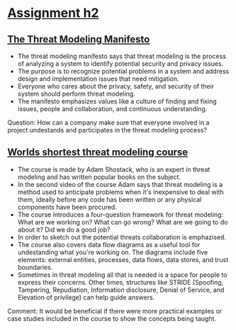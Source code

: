 # [Assignment h2](https://terokarvinen.com/2024/information-security-2024-spring/#h2-should-tero-wear-a-helmet)  


## [The Threat Modeling Manifesto](https://www.threatmodelingmanifesto.org/)

- The threat modeling manifesto says that threat modeling is the process of analyzing a system to identify potential security and privacy issues.
- The purpose is to recognize potential problems in a system and address design and implementation issues that need mitigation.
- Everyone who cares about the privacy, safety, and security of their system should perform threat modeling.
- The manifesto emphasizes values like a culture of finding and fixing issues, people and collaboration, and continuous understanding.

Question: How can a company make sure that everyone involved in a project undestands and participates in the threat modeling process?

## [Worlds shortest threat modeling course](https://www.youtube.com/playlist?list=PLCVhBqLDKoOOZqKt74QI4pbDUnXSQo0nf)

- The course is made by Adam Shostack, who is an expert in threat modeling and has written popular books on the subject.
- In the second video of the course Adam says that threat modeling is a method used to anticipate problems when it's inexpensive to deal with them, ideally before any code has been written or any physical components have been procured.
- The course introduces a four-question framework for threat modeling: What are we working on? What can go wrong? What are we going to do about it? Did we do a good job?
- In order to sketch out the potential threats collaboration is emphazised.
- The course also covers data flow diagrams as a useful tool for undestanding what you're working on. The diagrams include five elements: external entities, processes, data flows, data stores, and trust boundaries.
- Sometimes in threat modeling all that is needed is a space for people to express their concerns. Other times, structures like STRIDE (Spoofing, Tampering, Repudiation, Information disclosure, Denial of Service, and Elevation of privilege) can help guide answers.

Comment: It would be beneficial if there were more practical examples or case studies included in the course to show the concepts being taught.


